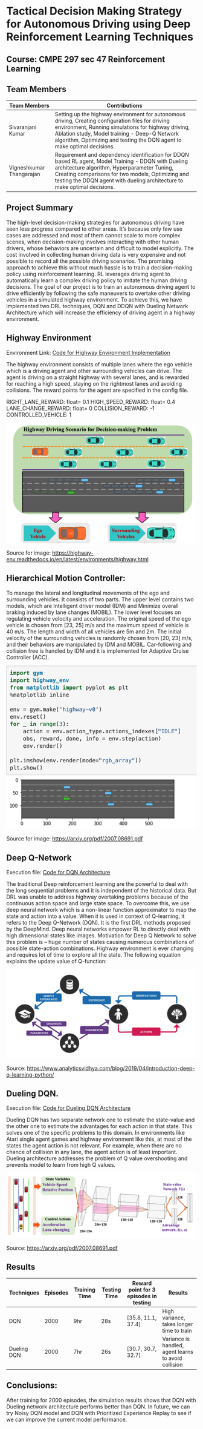 # Tactical Decision Making Strategy for Autonomous Driving using Deep Reinforcement Learning Techniques

## Course: CMPE 297 sec 47 Reinforcement Learning

## Team Members

Team Members | Contributions | 
--- | --- |
Sivaranjani Kumar |  Setting up the highway environment for autonomous driving, Creating configuration files for driving environment, Running simulations for highway driving, Ablation study, Model training - Deep-Q Network algorithm, Optimizing and testing the DQN agent to make optimal decisions.    |
Vigneshkumar Thangarajan |  Requirement and dependency identification for DDQN based RL agent, Model Training - DDQN with Dueling architecture algorithm, Hyperparameter Tuning, Creating comparisons for two models, Optimizing and testing the DDQN agent with dueling architecture to make optimal decisions.    |

## Project Summary

The high-level decision-making strategies for autonomous driving have seen less progress compared to other areas. It’s because only few use cases are addressed and most of them cannot scale to more complex scenes, when decision-making involves interacting with other human drivers, whose behaviors are uncertain and difficult to model explicitly.  The cost involved in collecting human driving data is very expensive and not possible to record all the possible driving scenarios. The promising approach to achieve this without much hassle is to train a decision-making policy using reinforcement learning. RL leverages driving agent to automatically learn a complex driving policy to imitate the human driving decisions. The goal of our project is to train an autonomous driving agent to drive efficiently by following the safe maneuvers to overtake other driving vehicles in a simulated highway environment. To achieve this, we have implemented two DRL techniques, DQN and DDQN with Dueling Network Architecture which will increase the efficiency of driving agent in a highway environment. 

## Highway Environment

Environment Link: [Code for Highway Environment Implementation](https://github.com/RL-AutonomousDriving/Autonomous_Driving)

The highway environment consists of multiple lanes where the ego vehicle which is a driving agent and other surrounding vehicles can drive.  The agent is driving on a straight highway with several lanes, and is rewarded for reaching a high speed, staying on the rightmost lanes and avoiding collisions. The reward points for the agent are specified in the config file. 

RIGHT_LANE_REWARD: float= 0.1 
HIGH_SPEED_REWARD: float= 0.4 
LANE_CHANGE_REWARD: float= 0 
COLLISION_REWARD: -1 
CONTROLLED_VEHICLE: 1 

![alt text](https://github.com/RL-AutonomousDriving/RL_algorithm/blob/main/Images/Highway.png)

Source for image: https://highway-env.readthedocs.io/en/latest/environments/highway.html

## Hierarchical Motion Controller:

To manage the lateral and longitudinal movements of the ego and surrounding vehicles. It consists of two parts. The upper level contains two models, which are Intelligent driver model (IDM) and Minimize overall braking induced by lane changes (MOBIL). The lower level focuses on regulating vehicle velocity and acceleration. The original speed of the ego vehicle is chosen from [23, 25] m/s and the maximum speed of vehicle is 40 m/s. The length and width of all vehicles are 5m and 2m. The initial velocity of the surrounding vehicles is randomly chosen from [20, 23] m/s, and their behaviors are manipulated by IDM and MOBIL. Car-following and collision free is handled by IDM and it is implemented for Adaptive Cruise Controller (ACC). 

![alt text](https://github.com/RL-AutonomousDriving/RL_algorithm/blob/main/Images/env.png)

Source for image: https://arxiv.org/pdf/2007.08691.pdf

## Deep Q-Network

Execution file: [Code for DQN Architecture](https://github.com/RL-AutonomousDriving/RL_algorithm/blob/main/Deep_Q_Network.ipynb)

The traditional Deep reinforcement learning are the powerful to deal with the long sequential problems and it is independent of the historical data. But DRL was unable to address highway overtaking problems because of the continuous action space and large state space. To overcome this, we use deep neural network which is a non-linear function approximator to map the state and action into a value. When it is used in context of Q-learning, it refers to the Deep Q-Network (DQN). It is the first DRL methods proposed by the DeepMind. Deep neural networks empower RL to directly deal with high dimensional states like images. Motivation for Deep Q Network to solve this problem is – huge number of states causing numerous combinations of possible state-action combinations. Highway environment is ever changing and requires lot of time to explore all the state. The following equation explains the update value of Q-function: 

![alt text](https://github.com/RL-AutonomousDriving/RL_algorithm/blob/main/Images/DQN.png)

Source: https://www.analyticsvidhya.com/blog/2019/04/introduction-deep-q-learning-python/

## Dueling DQN. 

Execution file: [Code for Dueling DQN Architecture](https://github.com/RL-AutonomousDriving/RL_algorithm/blob/main/Dueling_DQN.ipynb)

Dueling DQN has two separate network one to estimate the state-value and the other one to estimate the advantages for each action in that state. This solves one of the specific problems to this domain. In environments like Atari single agent games and highway environment like this, at most of the states the agent action is not relevant. For example, when there are no chance of collision in any lane, the agent action is of least important. Dueling architecture addresses the problem of Q value overshooting and prevents model to learn from high Q values. 

![alt text](https://github.com/RL-AutonomousDriving/RL_algorithm/blob/main/Images/DDQN.png)

Source: https://arxiv.org/pdf/2007.08691.pdf

## Results


Techniques | Episodes | Training Time | Testing Time | Reward point for 3 episodes in testing | Results
--- | --- | --- | --- | --- | --- | 
DQN | 2000 | 9hr | 28s | [35.8, 11.1, 37.4] | High variance, takes longer time to train |
Dueling DQN | 2000 | 7hr | 26s | [30.7, 30.7, 32.7] | Variance is handled, agent learns to avoid collision | 


## Conclusions:

After training for 2000 episodes, the simulation results shows that DQN with Dueling network architecture performs better than DQN. In future, we can try Noisy DQN model and DQN with Prioritized Experience Replay to see if we can improve the current model performance. 
